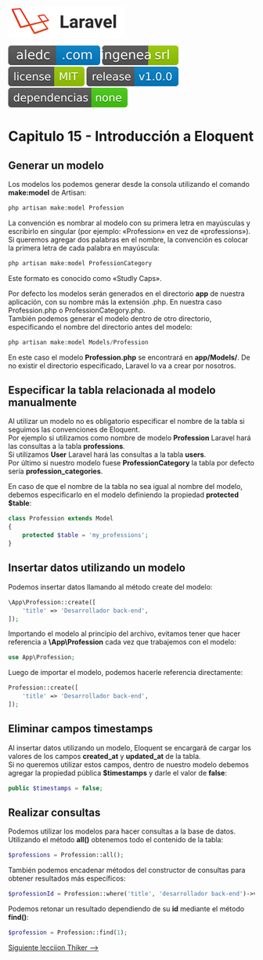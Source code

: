 ![Laravel](https://raw.githubusercontent.com/aledc7/Laravel/master/pirullo.png "Aledc.com")

[![aledc.com](https://github.com/aledc7/Scrum-Certification/blob/master/recursos/aledc.com.svg)](https://aledc.com)
[![ingenea.com.ar](https://github.com/aledc7/Scrum-Certification/blob/master/recursos/ingenea.svg)](http://ingenea.com.ar)
[![License](https://github.com/aledc7/Scrum-Certification/blob/master/recursos/mit-license.svg)](https://aledc.com)
[![GitHub release](https://github.com/aledc7/Scrum-Certification/blob/master/recursos/release.svg)](https://aledc.com)
[![Dependencies](https://github.com/aledc7/Scrum-Certification/blob/master/recursos/dependencias-none.svg)](https://aledc.com)

# Capitulo 15 - Introducción a Eloquent


## Generar un modelo
Los modelos los podemos generar desde la consola utilizando el comando __make:model__ de Artisan:

```php
php artisan make:model Profession
````

La convención es nombrar al modelo con su primera letra en mayúsculas y escribirlo en singular (por ejemplo: «Profession» en vez de «professions»). Si queremos agregar dos palabras en el nombre, la convención es colocar la primera letra de cada palabra en mayúscula:

```php
php artisan make:model ProfessionCategory
````

Este formato es conocido como «Studly Caps».


Por defecto los modelos serán generados en el directorio __app__ de nuestra aplicación, con su nombre más la extensión .php. En nuestra caso Profession.php o ProfessionCategory.php.   
También podemos generar el modelo dentro de otro directorio, especificando el nombre del directorio antes del modelo:
```php
php artisan make:model Models/Profession
````

En este caso el modelo __Profession.php__ se encontrará en __app/Models/__. De no existir el directorio especificado, Laravel lo va a crear por nosotros.

## Especificar la tabla relacionada al modelo manualmente
Al utilizar un modelo no es obligatorio especificar el nombre de la tabla si seguimos las convenciones de Eloquent.  
Por ejemplo si utilizamos como nombre de modelo __Profession__ Laravel hará las consultas a la tabla __professions__.  
Si utilizamos __User__ Laravel hará las consultas a la tabla __users__.  
Por último si nuestro modelo fuese __ProfessionCategory__ la tabla por defecto sería __profession_categories__.

En caso de que el nombre de la tabla no sea igual al nombre del modelo, debemos especificarlo en el modelo definiendo la propiedad __protected $table__:

```php
class Profession extends Model
{
    protected $table = 'my_professions';
}
````

## Insertar datos utilizando un modelo
Podemos insertar datos llamando al método create del modelo:

```php
\App\Profession::create([
    'title' => 'Desarrollador back-end',
]);
````

Importando el modelo al principio del archivo, evitamos tener que hacer referencia a __\App\Profession__ cada vez que trabajemos con el modelo:

```php
use App\Profession;
````
Luego de importar el modelo, podemos hacerle referencia directamente:

```php
Profession::create([
    'title' => 'Desarrollador back-end',
]);
````

## Eliminar campos timestamps
Al insertar datos utilizando un modelo, Eloquent se encargará de cargar los valores de los campos __created_at__ y __updated_at__ de la tabla.  
Si no queremos utilizar estos campos, dentro de nuestro modelo debemos agregar la propiedad pública __$timestamps__ y darle el valor de __false__:

```php
public $timestamps = false;
````

## Realizar consultas
Podemos utilizar los modelos para hacer consultas a la base de datos. Utilizando el método __all()__ obtenemos todo el contenido de la tabla:

```php
$professions = Profession::all();
````

También podemos encadenar métodos del constructor de consultas para obtener resultados más específicos:
```php
$professionId = Profession::where('title', 'desarrollador back-end')->value('id');
````

Podemos retonar un resultado dependiendo de su __id__ mediante el método __find()__:

```php
$profession = Profession::find(1);
````



[Siguiente lecciion Thiker -->](https://github.com/aledc7/Laravel/blob/master/lesson_16_thinker.md)
